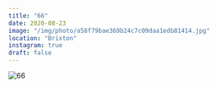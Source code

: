 ```yaml
---
title: "66"
date: 2020-08-23
image: "/img/photo/a58f79bae369b24c7c09daa1edb81414.jpg"
location: "Brixton"
instagram: true
draft: false
---
```


![66](/img/photo/a58f79bae369b24c7c09daa1edb81414.jpg)
